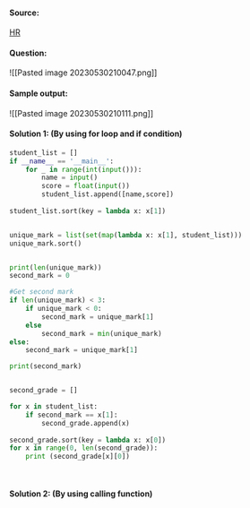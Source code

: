 #### Source:
[HR](https://www.hackerrank.com/challenges/nested-list/problem?isFullScreen=true)


#### Question:

![[Pasted image 20230530210047.png]]

#### Sample output:

![[Pasted image 20230530210111.png]]


#### Solution 1: (By using for loop and if condition)

```python
student_list = []
if __name__ == '__main__':
    for _ in range(int(input())):
        name = input()
        score = float(input())
        student_list.append([name,score])
        
student_list.sort(key = lambda x: x[1])


unique_mark = list(set(map(lambda x: x[1], student_list)))
unique_mark.sort()


print(len(unique_mark))
second_mark = 0

#Get second mark 
if len(unique_mark) < 3:
    if unique_mark < 0:
        second_mark = unique_mark[1]
    else
        second_mark = min(unique_mark)
else:
    second_mark = unique_mark[1]

print(second_mark)


second_grade = []

for x in student_list:
    if second_mark == x[1]:
        second_grade.append(x)
        
second_grade.sort(key = lambda x: x[0])
for x in range(0, len(second_grade)):
    print (second_grade[x][0])
    
    
```


#### Solution 2: (By using calling function)

```

```